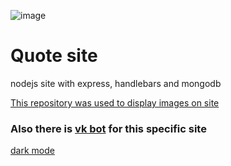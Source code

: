 ![image](https://user-images.githubusercontent.com/10347455/183133285-4a3b0190-008b-472c-ae37-a71b6aa30a7e.png)

# Quote site

nodejs site with express, handlebars and mongodb


[This repository was used to display images on site](https://github.com/taras-d/images-grid)


### Also there is [vk bot](https://github.com/RedMaun/quote-bot) for this specific site


[dark mode](https://userstyles.world/style/2433/quote-redmaun-site)
